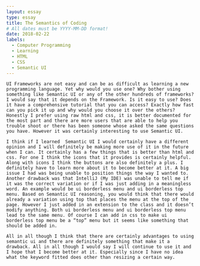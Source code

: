 ```yaml
---
layout: essay
type: essay
title: The Semantics of Coding
# All dates must be YYYY-MM-DD format!
date: 2018-02-22
labels:
  - Computer Programming
  - Learning
  - HTML
  - CSS
  - Semantic UI
---
```



	UI Frameworks are not easy and can be as difficult as learning a new programming language. Yet why would you use one? Why bother using something like Semantic UI or any of the other hundreds of frameworks? I would say that it depends on the Framework. Is it easy to use? Does it have a comprehensive tutorial that you can access? Exactly how fast can you pick it up and why would you choose it over the others? Honestly I prefer using raw html and css, it is better documented for the most part and there are more users that are able to help you trouble shoot or there has been someone whose asked the same questions you have. However it was certainly interesting to use Semantic UI. 

	I think if I learned  Semantic UI I would certainly have a different opinion and I will definitely be making more use of it in the future when I can. It certainly has a few things that is better than html and css. For one I think the icons that it provides is certainly helpful. Along with icons I think the buttons are also definitely a plus. I definitely have to learn more about it to become better at it. A big issue I had was being unable to position things the way I wanted to. Another drawback was that IntelliJ (My IDE) was unable to tell me if it was the correct variation or if I was just adding in a meaningless word. An example would be ui borderless menu and ui borderless top menu. Based on Semantic UI reasoning, you would think that there would already a variation using top that places the menu at the top of the page. However I just added in an extension to the class and it doesn’t modify anything. Both ui borderless menu and ui borderless top menu lead to the same menu. Of course I can add in css to make ui borderless top menu be a “top” menu but it seems like something that should be added in. 
	
	All in all though I think that there are certainly advantages to using semantic ui and there are definitely something that make it a drawback. All in all though I would say I will continue to use it and I hope that I become better at it. Especially since I have no idea what the keyword fitted does other than resizing a certain way.
